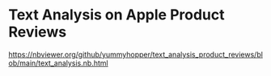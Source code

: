 # Text Analysis on Apple Product Reviews

https://nbviewer.org/github/yummyhopper/text_analysis_product_reviews/blob/main/text_analysis.nb.html
